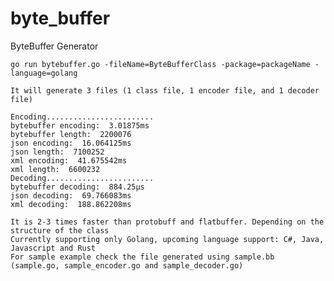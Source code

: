 # byte_buffer
ByteBuffer Generator

    go run bytebuffer.go -fileName=ByteBufferClass -package=packageName -language=golang
    
    It will generate 3 files (1 class file, 1 encoder file, and 1 decoder file)
    
    Encoding........................
    bytebuffer encoding:  3.01875ms
    bytebuffer length:  2200076
    json encoding:  16.064125ms
    json length:  7100252
    xml encoding:  41.675542ms
    xml length:  6600232
    Decoding........................
    bytebuffer decoding:  884.25µs
    json decoding:  69.766083ms
    xml decoding:  188.862208ms
    
    It is 2-3 times faster than protobuff and flatbuffer. Depending on the structure of the class
    Currently supporting only Golang, upcoming language support: C#, Java, Javascript and Rust
    For sample example check the file generated using sample.bb (sample.go, sample_encoder.go and sample_decoder.go)
